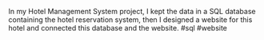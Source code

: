 In my Hotel Management System project, I kept the data in a SQL database containing the hotel reservation system, 
then I designed a website for this hotel and connected this database and the website.
#sql #website
